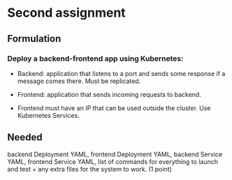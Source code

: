# Second assignment

## Formulation

### Deploy a backend-frontend app using Kubernetes:

* Backend: application that listens to a port and sends some response if a
message comes there. Must be replicated.

*  Frontend: application that sends incoming requests to backend.

* Frontend must have an IP that can be used outside the cluster. Use
Kubernetes Services.

## Needed
backend Deployment YAML, frontend Deployment YAML, backend
Service YAML, frontend Service YAML, list of commands for everything to
launch and test + any extra files for the system to work. (1 point)